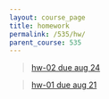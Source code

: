 ```yaml
---
layout: course_page
title: homework
permalink: /535/hw/
parent_course: 535
---
```

> [hw-02 due aug 24](/535/hw2/)

> [hw-01 due aug 21](/535/hw1/)
